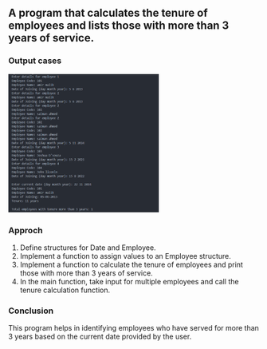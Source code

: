 ## A program that calculates the tenure of employees and lists those with more than 3 years of service.

### Output cases
<img src = "../images/problem01.png" width = "60%" height = "auto">

### Approch 
1. Define structures for Date and Employee.
2. Implement a function to assign values to an Employee structure.
3. Implement a function to calculate the tenure of employees and print those with more than 3 years of service.
4. In the main function, take input for multiple employees and call the tenure calculation function.

### Conclusion
This program helps in identifying employees who have served for more than 3 years based on the current date provided by the user.



